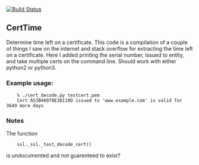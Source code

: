 [![Build Status](https://travis-ci.org/Scott8586/CertTime.svg?branch=master)](https://travis-ci.org/Scott8586/CertTime)

## CertTime

Determine time left on a certificate.  This code is a compilation of a couple of things I saw
on the internet and stack overflow for extracting the time left on a certificate.  Here I
added printing the serial number, issued to entity, and take multiple certs on the command line.
Should work with either python2 or python3.

### Example usage:

```
	% ./cert_decode.py testcert.pem 
	Cert A53B46070E3B110D issued to 'www.example.com' is valid for 3649 more days
```

### Notes

The function

```
	ssl._ssl._test_decode_cert()
```

is undocumented and not guarenteed to exist?

